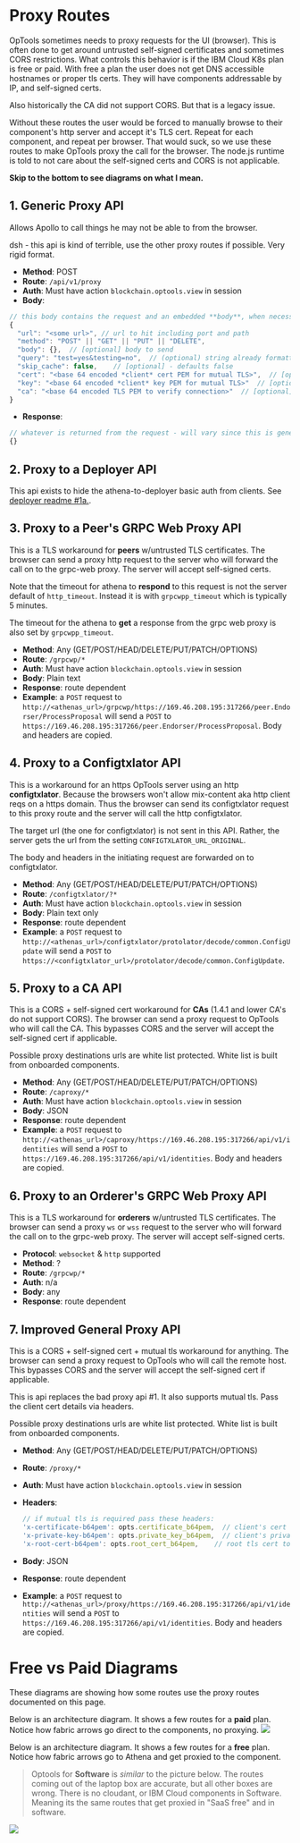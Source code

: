 # Proxy Routes

OpTools sometimes needs to proxy requests for the UI (browser).
This is often done to get around untrusted self-signed certificates and sometimes CORS restrictions.
What controls this behavior is if the IBM Cloud K8s plan is free or paid.
With free a plan the user does not get DNS accessible hostnames or proper tls certs.
They will have components addressable by IP, and self-signed certs.

Also historically the CA did not support CORS. But that is a legacy issue.

Without these routes the user would be forced to manually browse to their component's http server and accept it's TLS cert.
Repeat for each component, and repeat per browser.
That would suck, so we use these routes to make OpTools proxy the call for the browser.
The node.js runtime is told to not care about the self-signed certs and CORS is not applicable.

**Skip to the bottom to see diagrams on what I mean.**

## 1. Generic Proxy API
Allows Apollo to call things he may not be able to from the browser.

dsh - this api is kind of terrible, use the other proxy routes if possible.
Very rigid format.

- **Method**: POST
- **Route**: `/api/v1/proxy`
- **Auth**: Must have action `blockchain.optools.view` in session
- **Body**:
```js
// this body contains the request and an embedded **body**, when necessary
{
  "url": "<some url>", // url to hit including port and path
  "method": "POST" || "GET" || "PUT" || "DELETE",
  "body": {},  // [optional] body to send
  "query": "test=yes&testing=no",  // (optional) string already formatted
  "skip_cache": false,    // [optional] - defaults false
  "cert": "<base 64 encoded *client* cert PEM for mutual TLS>",  // [optional]
  "key": "<base 64 encoded *client* key PEM for mutual TLS>"  // [optional]
  "ca": "<base 64 encoded TLS PEM to verify connection>"  // [optional]
}
```
- **Response**:
```js
// whatever is returned from the request - will vary since this is generic
{}
```

## 2. Proxy to a Deployer API
This api exists to hide the athena-to-deployer basic auth from clients.
See [deployer readme #1a.](./deployer_apis.md#dep_proxy).

## 3. Proxy to a Peer's GRPC Web Proxy API
This is a TLS workaround for **peers** w/untrusted TLS certificates.
The browser can send a proxy http request to the server who will forward the call on to the grpc-web proxy.
The server will accept self-signed certs.

Note that the timeout for athena to **respond** to this request is not the server default of `http_timeout`.
Instead it is with `grpcwpp_timeout` which is typically 5 minutes.

The timeout for the athena to **get** a response from the grpc web proxy is also set by `grpcwpp_timeout`.

- **Method**: Any (GET/POST/HEAD/DELETE/PUT/PATCH/OPTIONS)
- **Route**: `/grpcwp/*`
- **Auth**: Must have action `blockchain.optools.view` in session
- **Body**: Plain text
- **Response**: route dependent
- **Example**: a `POST` request to `http://<athenas_url>/grpcwp/https://169.46.208.195:317266/peer.Endorser/ProcessProposal` will send a `POST` to `https://169.46.208.195:317266/peer.Endorser/ProcessProposal`. Body and headers are copied.

## 4. Proxy to a Configtxlator API
This is a workaround for an https OpTools server using an http **configtxlator**.
Because the browsers won't allow mix-content aka http client reqs on a https domain.
Thus the browser can send its configtxlator request to this proxy route and the server will call the http configtxlator.

The target url (the one for configtxlator) is not sent in this API.
Rather, the server gets the url from the setting `CONFIGTXLATOR_URL_ORIGINAL`.

The body and headers in the initiating request are forwarded on to configtxlator.

- **Method**: Any (GET/POST/HEAD/DELETE/PUT/PATCH/OPTIONS)
- **Route**: `/configtxlator/?*`
- **Auth**: Must have action `blockchain.optools.view` in session
- **Body**: Plain text only
- **Response**: route dependent
- **Example**: a `POST` request to `http://<athenas_url>/configtxlator/protolator/decode/common.ConfigUpdate` will send a `POST` to `https://<configtxlator_url>/protolator/decode/common.ConfigUpdate`.

## 5. Proxy to a CA API
This is a CORS + self-signed cert workaround for **CAs** (1.4.1 and lower CA's do not support CORS).
The browser can send a proxy request to OpTools who will call the CA.
This bypasses CORS and the server will accept the self-signed cert if applicable.

Possible proxy destinations urls are white list protected.
White list is built from onboarded components.

- **Method**: Any (GET/POST/HEAD/DELETE/PUT/PATCH/OPTIONS)
- **Route**: `/caproxy/*`
- **Auth**: Must have action `blockchain.optools.view` in session
- **Body**: JSON
- **Response**: route dependent
- **Example**: a `POST` request to `http://<athenas_url>/caproxy/https://169.46.208.195:317266/api/v1/identities` will send a `POST` to `https://169.46.208.195:317266/api/v1/identities`. Body and headers are copied.

## 6. Proxy to an Orderer's GRPC Web Proxy API
This is a TLS workaround for **orderers** w/untrusted TLS certificates.
The browser can send a proxy `ws` or `wss` request to the server who will forward the call on to the grpc-web proxy.
The server will accept self-signed certs.

- **Protocol**: `websocket` & `http` supported
- **Method**: ?
- **Route**: `/grpcwp/*`
- **Auth**: n/a
- **Body**: any
- **Response**: route dependent

## 7. Improved General Proxy API
This is a CORS + self-signed cert + mutual tls workaround for anything.
The browser can send a proxy request to OpTools who will call the remote host.
This bypasses CORS and the server will accept the self-signed cert if applicable.

This is api replaces the bad proxy api #1.
It also supports mutual tls. Pass the client cert details via headers.

Possible proxy destinations urls are white list protected.
White list is built from onboarded components.

- **Method**: Any (GET/POST/HEAD/DELETE/PUT/PATCH/OPTIONS)
- **Route**: `/proxy/*`
- **Auth**: Must have action `blockchain.optools.view` in session
- **Headers**:
	```js
	// if mutual tls is required pass these headers:
	'x-certificate-b64pem': opts.certificate_b64pem,  // client's cert
	'x-private-key-b64pem': opts.private_key_b64pem,  // client's private key
	'x-root-cert-b64pem': opts.root_cert_b64pem,    // root tls cert to verify server
	```

- **Body**: JSON
- **Response**: route dependent
- **Example**: a `POST` request to `http://<athenas_url>/proxy/https://169.46.208.195:317266/api/v1/identities` will send a `POST` to `https://169.46.208.195:317266/api/v1/identities`. Body and headers are copied.

# Free vs Paid Diagrams
These diagrams are showing how some routes use the proxy routes documented on this page.

Below is an architecture diagram. It shows a few routes for a **paid** plan.
Notice how fabric arrows go direct to the components, no proxying.
![](./images/arch-paid.png)

Below is an architecture diagram. It shows a few routes for a **free** plan.
Notice how fabric arrows go to Athena and get proxied to the component.

> Optools for **Software** is *similar* to the picture below.
The routes coming out of the laptop box are accurate, but all other boxes are wrong. There is no cloudant, or IBM Cloud components in Software. Meaning its the same routes that get proxied in "SaaS free" and in software.

![](./images/arch-free.png)
